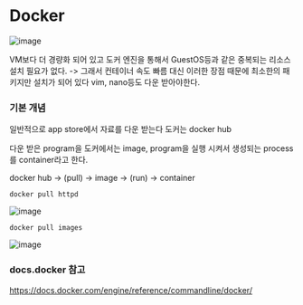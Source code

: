 # Docker

![image](https://user-images.githubusercontent.com/38831314/146788634-d0123fc4-9766-4f68-a6a9-dcbc749c029a.png)

VM보다 더 경량화 되어 있고 도커 엔진을 통해서 GuestOS등과 같은 중복되는 리소스 설치 필요가 없다. -> 그래서 컨테이너 속도 빠름 대신 이러한 장점 때문에 최소한의 패키지만 설치가 되어 있다 vim, nano등도 다운 받아야한다.

### 기본 개념

일반적으로 app store에서 자료를 다운 받는다 도커는 docker hub

다운 받은 program을 도커에서는 image, program을 실행 시켜서 생성되는 process를 container라고 한다.

docker hub -> (pull) -> image -> (run) -> container


```
docker pull httpd
```

![image](https://user-images.githubusercontent.com/38831314/147844809-b931e827-7b00-4aa4-9399-18b37aa39f93.png)


```
docker pull images
```

![image](https://user-images.githubusercontent.com/38831314/147844811-a5946844-a67e-469e-86b7-e4dacb0da48e.png)


### docs.docker 참고

https://docs.docker.com/engine/reference/commandline/docker/
